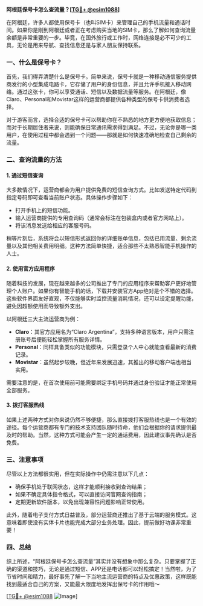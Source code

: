 **阿根廷保号卡怎么查流量？[[TG💪+ @esim1088](https://t.me/s/esim1088)]**

在阿根廷，许多人都使用保号卡（也叫SIM卡）来管理自己的手机流量和通话时间。如果你是刚到阿根廷或者正在考虑购买当地的SIM卡，那么了解如何查询流量余额是非常重要的一步。毕竟，在国外旅行或工作时，网络连接是必不可少的工具，无论是用来导航、查找信息还是与家人朋友保持联系。

### 一、什么是保号卡？

首先，我们得弄清楚什么是保号卡。简单来说，保号卡就是一种移动通信服务提供商发行的小型集成电路卡，它存储了用户的身份信息，并且允许手机接入移动网络。通过这张卡，你可以享受通话、短信以及数据流量等服务。在阿根廷，像Claro、Personal和Movistar这样的运营商都提供各种类型的保号卡供消费者选择。

对于游客而言，选择合适的保号卡可以帮助你在不熟悉的地方更方便地获取信息；而对于长期居住者来说，则能确保日常通讯需求得到满足。不过，无论你是哪一类用户，在使用过程中都会遇到一个问题——那就是如何快速准确地检查自己剩余的流量。

### 二、查询流量的方法

#### 1. 通过短信查询

大多数情况下，运营商都会为用户提供免费的短信查询方式。比如发送特定代码到指定号码即可查看当前账户状态。具体操作步骤如下：

- 打开手机上的短信功能。
- 输入运营商提供的专用查询码（通常会标注在包装盒内或者官方网站上）。
- 将该消息发送给相应的客服号码。
  
稍等片刻后，系统将会以短信形式返回你的详细账单信息，包括已用流量、剩余流量以及其他相关费用明细。这种方法简单快捷，适合那些不太熟悉智能手机操作的人士。

#### 2. 使用官方应用程序

随着科技的发展，现在越来越多的公司推出了专门的应用程序来帮助客户更好地管理个人账户。如果你有智能手机的话，下载并安装官方App绝对是个不错的选择。这些软件界面友好直观，不仅能够实时监控流量消耗情况，还可以设定提醒功能，避免因超额使用而导致额外支出。

以阿根廷三大主流运营商为例：
- **Claro**：其官方应用名为“Claro Argentina”，支持多种语言版本，用户只需注册账号后便能轻松掌握所有服务详情。
- **Personal**：同样具备类似的功能模块，只需登录个人中心就能查看最新的消费记录。
- **Movistar**：虽然起步较晚，但近年来发展迅速，其推出的移动客户端也相当实用。

需要注意的是，在首次使用前可能需要绑定手机号码并通过身份验证才能正常使用全部服务。

#### 3. 拨打客服热线

如果上述两种方式对你来说仍然不够便捷，那么直接拨打客服热线也是一个有效的途径。每个运营商都有专门的技术支持团队随时待命，他们会根据你的请求提供最及时的帮助。当然，这种方式可能会产生一定的通话费用，因此建议事先确认是否免费。

### 三、注意事项

尽管以上方法都很实用，但在实际操作中仍需注意以下几点：
- 确保手机处于联网状态，这样才能顺利接收到查询结果；
- 如果不确定具体指令格式，可以直接访问官网查询指南；
- 定期更新软件版本，以免出现兼容性问题影响正常使用。

此外，随着电子支付方式日益普及，部分运营商还推出了基于云端的服务模式。这意味着即使没有实体卡片也能完成大部分业务处理。因此，提前做好功课非常重要！

### 四、总结

综上所述，“阿根廷保号卡怎么查流量”其实并没有想象中那么复杂。只要掌握了正确的渠道和技巧，无论是通过短信、APP还是电话都可以轻松搞定！当然啦，为了节省时间和精力，最好事先了解一下当地主流运营商的特点及优惠政策，这样既能找到最适合自己的方案，又能最大限度地发挥出保号卡的作用哦～

[[TG💪+ @esim1088](https://t.me/s/esim1088) ![Image](https://i.postimg.cc/4NQfJmqS/Snipaste-2025-05-13-00-14-12.png)]